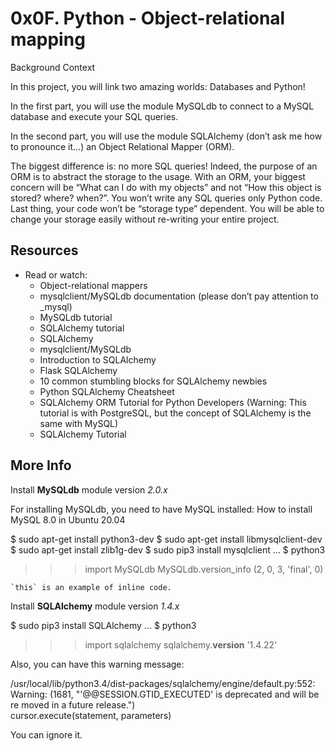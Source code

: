 0x0F. Python - Object-relational mapping
=============================================

Background Context

In this project, you will link two amazing worlds: Databases and Python!

In the first part, you will use the module MySQLdb to connect to a MySQL database and execute your SQL queries.

In the second part, you will use the module SQLAlchemy (don’t ask me how to pronounce it…) an Object Relational Mapper (ORM).

The biggest difference is: no more SQL queries! Indeed, the purpose of an ORM is to abstract the storage to the usage. With an ORM, your biggest concern will be “What can I do with my objects” and not “How this object is stored? where? when?”. You won’t write any SQL queries only Python code. Last thing, your code won’t be “storage type” dependent. You will be able to change your storage easily without re-writing your entire project.

## Resources

* Read or watch:
  * Object-relational mappers
  * mysqlclient/MySQLdb documentation (please don’t pay attention to _mysql)
  * MySQLdb tutorial
  * SQLAlchemy tutorial
  * SQLAlchemy
  * mysqlclient/MySQLdb
  * Introduction to SQLAlchemy
  * Flask SQLAlchemy
  * 10 common stumbling blocks for SQLAlchemy newbies
  * Python SQLAlchemy Cheatsheet
  * SQLAlchemy ORM Tutorial for Python Developers (Warning: This tutorial is with PostgreSQL, but the concept of SQLAlchemy is the same with MySQL)
  * SQLAlchemy Tutorial

## More Info

Install __MySQLdb__ module version _2.0.x_

For installing MySQLdb, you need to have MySQL installed: How to install MySQL 8.0 in Ubuntu 20.04

$ sudo apt-get install python3-dev
$ sudo apt-get install libmysqlclient-dev
$ sudo apt-get install zlib1g-dev
$ sudo pip3 install mysqlclient
...
$ python3
>>> import MySQLdb
>>> MySQLdb.version_info 
(2, 0, 3, 'final', 0)

    `this` is an example of inline code.

Install __SQLAlchemy__ module version _1.4.x_

$ sudo pip3 install SQLAlchemy
...
$ python3
>>> import sqlalchemy
>>> sqlalchemy.__version__ 
'1.4.22'

Also, you can have this warning message:

/usr/local/lib/python3.4/dist-packages/sqlalchemy/engine/default.py:552: Warning: (1681, "'@@SESSION.GTID_EXECUTED' is deprecated and will be re
moved in a future release.")                                                                                                                    
  cursor.execute(statement, parameters)  

You can ignore it.
